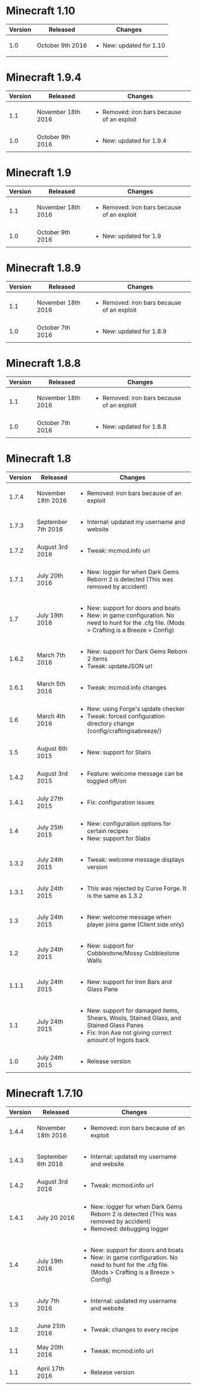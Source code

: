 # Minecraft 1.10
| Version | Released | Changes 
| --- | --- | --- |
| 1.0 | October 9th 2016 | <ul><li>New: updated for 1.10</li></ul> |

# Minecraft 1.9.4
| Version | Released | Changes 
| --- | --- | --- |
| 1.1 | November 18th 2016 | <ul><li>Removed: iron bars because of an exploit</li></ul> |
| 1.0 | October 9th 2016 | <ul><li>New: updated for 1.9.4</li></ul> |

# Minecraft 1.9
| Version | Released | Changes 
| --- | --- | --- |
| 1.1 | November 18th 2016 | <ul><li>Removed: iron bars because of an exploit</li></ul> |
| 1.0 | October 9th 2016 | <ul><li>New: updated for 1.9</li></ul> |

# Minecraft 1.8.9
| Version | Released | Changes 
| --- | --- | --- |
| 1.1 | November 18th 2016 | <ul><li>Removed: iron bars because of an exploit</li></ul> |
| 1.0 | October 7th 2016 | <ul><li>New: updated for 1.8.9</li></ul> |

# Minecraft 1.8.8
| Version | Released | Changes 
| --- | --- | --- |
| 1.1 | November 18th 2016 | <ul><li>Removed: iron bars because of an exploit</li></ul> |
| 1.0 | October 7th 2016 | <ul><li>New: updated for 1.8.8</li></ul> |

# Minecraft 1.8
| Version | Released | Changes 
| --- | --- | --- |
| 1.7.4 | November 18th 2016 | <ul><li>Removed: iron bars because of an exploit</li></ul> |
| 1.7.3 | September 7th 2016 | <ul><li>Internal: updated my username and website</li></ul> |
| 1.7.2 | August 3rd 2016 | <ul><li>Tweak: mcmod.info url</li></ul> |
| 1.7.1 | July 20th 2016 | <ul><li>New: logger for when Dark Gems Reborn 2 is detected (This was removed by accident)</li></ul> |
| 1.7 | July 19th 2016 | <ul><li>New: support for doors and boats</li><li>New: in game configuration. No need to hunt for the .cfg file. (Mods > Crafting is a Breeze > Config)</li><il> |
| 1.6.2 | March 7th 2016 | <ul><li>New: support for Dark Gems Reborn 2 items</li><li>Tweak: updateJSON url</li><il> |
| 1.6.1 | March 5th 2016 | <ul><li>Tweak: mcmod.info changes</li></ul> |
| 1.6 | March 4th 2016 | <ul><li>New: using Forge's update checker</li><li>Tweak: forced configuration directory change (config/craftingisabreeze/)</li><il> |
| 1.5 | August 6th 2015 | <ul><li>New: support for Stairs</li></ul> |
| 1.4.2 | August 3rd 2015 | <ul><li>Feature: welcome message can be toggled off/on</li></ul> |
| 1.4.1 | July 27th 2015 | <ul><li>Fix: configuration issues</li></ul> |
| 1.4 | July 25th 2015 | <ul><li>New: configuration options for certain recipes</li><li>New: support for Slabs</li><il> |
| 1.3.2 | July 24th 2015 | <ul><li>Tweak: welcome message displays version</li></ul> |
| 1.3.1 | July 24th 2015 | <ul><li>This was rejected by Curse Forge. It is the same as 1.3.2</li></ul> |
| 1.3 | July 24th 2015 | <ul><li>New: welcome message when player joins game (Client side only)</li></ul> |
| 1.2 | July 24th 2015 | <ul><li>New: support for Cobblestone/Mossy Cobblestone Walls</li></ul> |
| 1.1.1 | July 24th 2015 | <ul><li>New: support for Iron Bars and Glass Pane</li></ul> |
| 1.1 | July 24th 2015 | <ul><li>New: support for damaged items, Shears, Wools, Stained Glass, and Stained Glass Panes</li><li>Fix: Iron Axe not giving correct amount of Ingots back</li><il> |
| 1.0 | July 24th 2015 | <ul><li>Release version</li></ul> |

# Minecraft 1.7.10
| Version | Released | Changes 
| --- | --- | --- |
| 1.4.4 | November 18th 2016 | <ul><li>Removed: iron bars because of an exploit</li></ul> |
| 1.4.3 | September 6th 2016| <ul><li>Internal: updated my username and website</li></ul> |
| 1.4.2 | August 3rd 2016 | <ul><li>Tweak: mcmod.info url</li></ul> |
| 1.4.1 | July 20 2016 | <ul><li>New: logger for when Dark Gems Reborn 2 is detected (This was removed by accident)</li><li>Removed: debugging logger</li></ul> |
| 1.4 | July 19th 2016 | <ul><li>New: support for doors and boats</li><li>New: in game configuration. No need to hunt for the .cfg file. (Mods > Crafting is a Breeze > Config)</li></ul> |
| 1.3 | July 7th 2016 | <ul><li>Internal: updated my username and website</li></ul> |
| 1.2 | June 25th 2016 | <ul><li>Tweak: changes to every recipe</li></ul> |
| 1.1 | May 20th 2016 | <ul><li>Tweak: mcmod.info url</li></ul> |
| 1.1 | April 17th 2016 | <ul><li>Release version</li></ul> |
